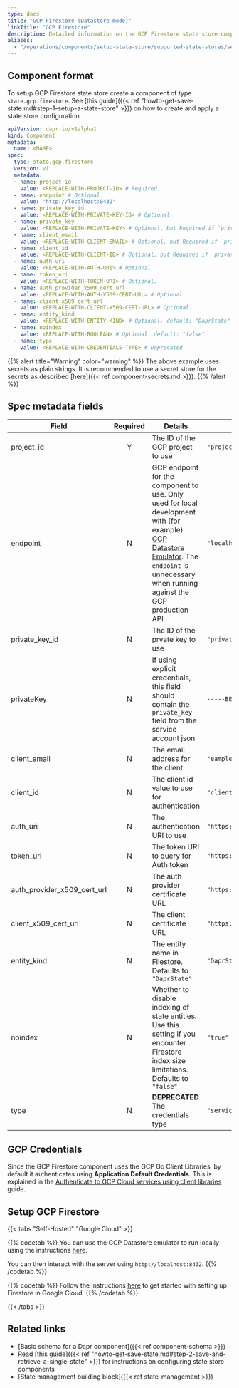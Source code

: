 ```yaml
---
type: docs
title: "GCP Firestore (Datastore mode)"
linkTitle: "GCP Firestore"
description: Detailed information on the GCP Firestore state store component
aliases:
  - "/operations/components/setup-state-store/supported-state-stores/setup-firestore/"
---
```


## Component format

To setup GCP Firestore state store create a component of type `state.gcp.firestore`. See [this guide]({{< ref "howto-get-save-state.md#step-1-setup-a-state-store" >}}) on how to create and apply a state store configuration.


```yaml
apiVersion: dapr.io/v1alpha1
kind: Component
metadata:
  name: <NAME>
spec:
  type: state.gcp.firestore
  version: v1
  metadata:
  - name: project_id
    value: <REPLACE-WITH-PROJECT-ID> # Required.
  - name: endpoint # Optional. 
    value: "http://localhost:8432"
  - name: private_key_id
    value: <REPLACE-WITH-PRIVATE-KEY-ID> # Optional.
  - name: private_key
    value: <REPLACE-WITH-PRIVATE-KEY> # Optional, but Required if `private_key_id` is specified.
  - name: client_email
    value: <REPLACE-WITH-CLIENT-EMAIL> # Optional, but Required if `private_key_id` is specified.
  - name: client_id
    value: <REPLACE-WITH-CLIENT-ID> # Optional, but Required if `private_key_id` is specified.
  - name: auth_uri
    value: <REPLACE-WITH-AUTH-URI> # Optional.
  - name: token_uri
    value: <REPLACE-WITH-TOKEN-URI> # Optional.
  - name: auth_provider_x509_cert_url
    value: <REPLACE-WITH-AUTH-X509-CERT-URL> # Optional.
  - name: client_x509_cert_url
    value: <REPLACE-WITH-CLIENT-x509-CERT-URL> # Optional.
  - name: entity_kind
    value: <REPLACE-WITH-ENTITY-KIND> # Optional. default: "DaprState"
  - name: noindex
    value: <REPLACE-WITH-BOOLEAN> # Optional. default: "false"
  - name: type 
    value: <REPLACE-WITH-CREDENTIALS-TYPE> # Deprecated.
```

{{% alert title="Warning" color="warning" %}}
The above example uses secrets as plain strings. It is recommended to use a secret store for the secrets as described [here]({{< ref component-secrets.md >}}).
{{% /alert %}}

## Spec metadata fields

| Field              | Required | Details | Example |
|--------------------|:--------:|---------|---------|
| project_id         | Y        | The ID of the GCP project to use | `"project-id"`
| endpoint       | N  | GCP endpoint for the component to use. Only used for local development with (for example) [GCP Datastore Emulator](https://cloud.google.com/datastore/docs/tools/datastore-emulator). The `endpoint` is unnecessary when running against the GCP production API. | `"localhost:8432"`
| private_key_id     | N        | The ID of the prvate key to use  | `"private-key-id"`
| privateKey         | N |  If using explicit credentials, this field should contain the `private_key` field from the service account json | `-----BEGIN PRIVATE KEY-----MIIBVgIBADANBgkqhkiG9w0B`
| client_email       | N        | The email address for the client | `"eample@example.com"`
| client_id          | N        | The client id value to use for authentication | `"client-id"`
| auth_uri           | N        | The authentication URI to use | `"https://accounts.google.com/o/oauth2/auth"`
| token_uri          | N        | The token URI to query for Auth token | `"https://oauth2.googleapis.com/token"`
| auth_provider_x509_cert_url | N | The auth provider certificate URL | `"https://www.googleapis.com/oauth2/v1/certs"`
| client_x509_cert_url | N      | The client certificate URL | `"https://www.googleapis.com/robot/v1/metadata/x509/x"`
| entity_kind          | N      | The entity name in Filestore. Defaults to `"DaprState"` | `"DaprState"`
| noindex              | N      | Whether to disable indexing of state entities. Use this setting if you encounter Firestore index size limitations. Defaults to `"false"` | `"true"`
| type                 | N       | **DEPRECATED** The credentials type | `"serviceaccount"`


## GCP Credentials
Since the GCP Firestore component uses the GCP Go Client Libraries, by default it authenticates using **Application Default Credentials**. This is explained in the [Authenticate to GCP Cloud services using client libraries](https://cloud.google.com/docs/authentication/client-libraries) guide.

## Setup GCP Firestore

{{< tabs "Self-Hosted" "Google Cloud" >}}

{{% codetab %}}
You can use the GCP Datastore emulator to run locally using the instructions [here](https://cloud.google.com/datastore/docs/tools/datastore-emulator).

You can then interact with the server using `http://localhost:8432`.
{{% /codetab %}}

{{% codetab %}}
Follow the instructions [here](https://cloud.google.com/datastore/docs/quickstart) to get started with setting up Firestore in Google Cloud.
{{% /codetab %}}

{{< /tabs >}}


## Related links
- [Basic schema for a Dapr component]({{< ref component-schema >}})
- Read [this guide]({{< ref "howto-get-save-state.md#step-2-save-and-retrieve-a-single-state" >}}) for instructions on configuring state store components
- [State management building block]({{< ref state-management >}})
